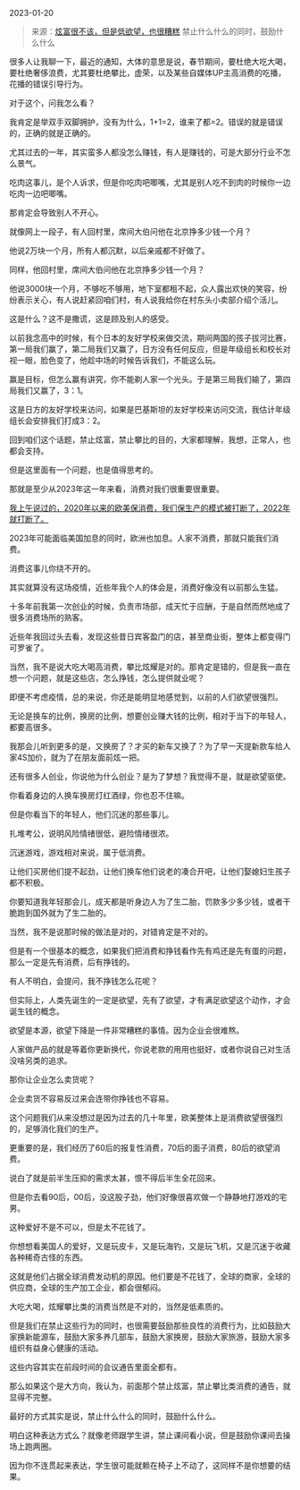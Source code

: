 2023-01-20

> 来源：[炫富很不该，但是低欲望，也很糟糕](http://mp.weixin.qq.com/s?__biz=MzU3NDc5Nzc0NQ==&mid=2247522247&idx=1&sn=0471f83e7c915df404948527b98432e7&chksm=fd2e3519ca59bc0fd380c3ee9f3b741de4e03b17ff6348fefd2de62ebddd2a1f27f93e827b36&scene=27#wechat_redirect)
> 禁止什么什么的同时，鼓励什么什么

很多人让我聊一下，最近的通知，大体的意思是说，春节期间，要杜绝大吃大喝，要杜绝奢侈浪费，尤其要杜绝攀比，虚荣，以及某些自媒体UP主高消费的吃播，花播的错误引导行为。  

对于这个，问我怎么看？  

我肯定是举双手双脚拥护，没有为什么，1+1=2，谁来了都=2。错误的就是错误的，正确的就是正确的。

尤其过去的一年，其实蛮多人都没怎么赚钱，有人是赚钱的，可是大部分行业不怎么景气。  

吃肉这事儿，是个人诉求，但是你吃肉吧唧嘴，尤其是别人吃不到肉的时候你一边吃肉一边吧唧嘴。  

那肯定会导致别人不开心。  

就像网上一段子，有人回村里，席间大伯问他在北京挣多少钱一个月？  

他说2万块一个月，所有人都沉默，以后亲戚都不好做了。

同样，他回村里，席间大伯问他在北京挣多少钱一个月？

他说3000块一个月，不够吃不够用，地下室都租不起，众人露出欢快的笑容，纷纷表示关心，有人说赶紧回咱们村，有人说我给你在村东头小卖部介绍个活儿。

这是什么？这不是撒谎，这是顾及别人的感受。  

以前我念高中的时候，有个日本的友好学校来做交流，期间两国的孩子拔河比赛，第一局我们赢了，第二局我们又赢了，日方没有任何反应，但是年级组长和校长对视一眼，脸色变了，他趁中场的时候告诉我们，不能这么玩。

赢是目标，但怎么赢有讲究，你不能剃人家一个光头。于是第三局我们输了，第四局我们又赢了，3：1。  

这是日方的友好学校来访问，如果是巴基斯坦的友好学校来访问交流，我估计年级组长会安排我们打成3：2。  

回到咱们这个话题，禁止炫富，禁止攀比的目的，大家都理解，我想，正常人，也都会支持。  

但是这里面有一个问题，也是值得思考的。  

那就是至少从2023年这一年来看，消费对我们很重要很重要。  

[我上午说过的，2020年以来的欧美保消费，我们保生产的模式被打断了，2022年就打断了。](http://mp.weixin.qq.com/s?__biz=MzU0MjYwNDU2Mw==&mid=2247509420&idx=1&sn=798b2c76d7f0d59321084d056a218d0b&chksm=fb1ac9d0cc6d40c6e1747192969b24d0d2f32b12e0f371665922578a7a1670a647028beab82b&scene=21#wechat_redirect)  

2023年可能面临美国加息的同时，欧洲也加息。人家不消费，那就只能我们消费。  

消费这事儿你绕不开的。  

其实就算没有这场疫情，近些年我个人的体会是，消费好像没有以前那么生猛。  

十多年前我第一次创业的时候，负责市场部，成天忙于应酬，于是自然而然地成了很多消费场所的熟客。  

近些年我回过头去看，发现这些昔日宾客盈门的店，甚至商业街，整体上都变得门可罗雀了。  

当然，我不是说大吃大喝高消费，攀比炫耀是对的。那肯定是错的，但是我一直在想一个问题，就是这些店，怎么挣钱，怎么提供就业呢？  

即便不考虑疫情，总的来说，你还是能明显地感觉到，以前的人们欲望很强烈。  

无论是换车的比例，换房的比例，想要创业赚大钱的比例，相对于当下的年轻人，都要高很多。  

我那会儿听到更多的是，又换房了？才买的新车又换了？为了早一天提新款车给人家4S加价，就为了在朋友面前炫一把。  

还有很多人创业，你说他为什么创业？是为了梦想？我觉得不是，就是欲望驱使。  

你看着身边的人换车换房灯红酒绿，你也忍不住嘛。  

但是你看当下的年轻人，他们沉迷的那些事儿。  

扎堆考公，说明风险情绪很低，避险情绪很浓。  

沉迷游戏，游戏相对来说，属于低消费。  

让他们买房他们提不起劲，让他们换车他们说老的凑合开吧，让他们娶媳妇生孩子都不积极。  

你要知道我年轻那会儿，成天都是听身边人为了生二胎，罚款多少多少钱，或者干脆跑到国外就为了生二胎的。  

当然，我不是说那时候的做法是对的，对错肯定是不对的。  

但是有一个很基本的概念，如果我们把消费和挣钱看作先有鸡还是先有蛋的问题，那么一定是先有消费，后有挣钱的。  

有人不明白，会提问，我不挣钱怎么花呢？  

但实际上，人类先诞生的一定是欲望，先有了欲望，才有满足欲望这个动作，才会诞生钱的概念。  

欲望是本源，欲望下降是一件非常糟糕的事情。因为企业会很难熬。  

人家做产品的就是等着你更新换代，你说老款的用用也挺好，或者你说自己对生活没啥另类的追求。  

那你让企业怎么卖货呢？

企业卖货不容易反过来会连带你挣钱也不容易。  

这个问题我们从来没想过是因为过去的几十年里，欧美整体上是消费欲望很强烈的，足够消化我们的生产。  

更重要的是，我们经历了60后的报复性消费，70后的面子消费，80后的欲望消费。

说白了就是前半生压抑的需求太甚，恨不得后半生全花回来。  

但是你去看90后，00后，没这股子劲，他们好像很喜欢做一个静静地打游戏的宅男。  

这种爱好不是不可以，但是太不花钱了。  

你想想看美国人的爱好，又是玩皮卡，又是玩海钓，又是玩飞机，又是沉迷于收藏各种稀奇古怪的东西。  

这就是他们占据全球消费发动机的原因。他们要是不花钱了，全球的商家，全球的供应商，全球的生产加工企业，都会很郁闷。

大吃大喝，炫耀攀比类的消费当然是不对的，当然是低素质的。  

但是我们在禁止这些行为的同时，也很需要鼓励那些良性的消费行为，比如鼓励大家换新能源车，鼓励大家多养几部车，鼓励大家换房，鼓励大家旅游，鼓励大家多组织有益身心健康的活动。  

这些内容其实在前段时间的会议通告里面全都有。  

那么如果这个是大方向，我认为，前面那个禁止炫富，禁止攀比类消费的通告，就显得不完整。  

最好的方式其实是说，禁止什么什么的同时，鼓励什么什么。

明白这种表达方式么？就像老师跟学生讲，禁止课间看小说，但是鼓励你课间去操场上跑两圈。  

因为你不连贯起来表达，学生很可能就赖在椅子上不动了，这同样不是你想要的结果。

